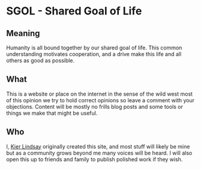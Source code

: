 # SGOL - Shared Goal of Life

## Meaning
Humanity is all bound together by our shared goal of life. 
This common understanding motivates cooperation, and a 
drive make this life and all others as good as possible.

## What
This is a website or place on the internet in the sense of the wild west
most of this opinion we try to hold correct opinions so leave a comment with your objections.
Content will be mostly no frills blog posts and some tools or things we make that might be useful.


## Who 

I, [Kier Lindsay](https://kierlindsay.ca) originally created this site, and most stuff will likely be mine but
as a community grows beyond me many voices will be heard. I will also open this up to friends and family
to publish polished work if they wish.



